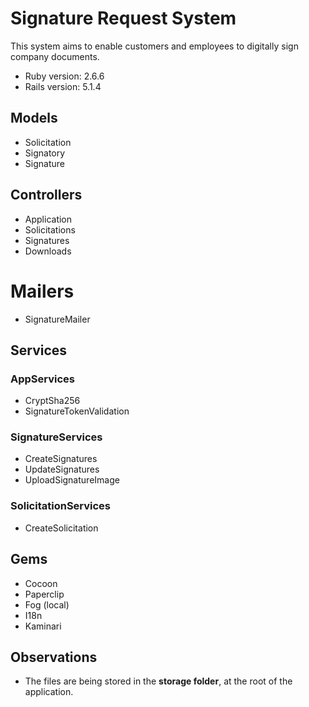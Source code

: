 # Signature Request System

This system aims to enable customers and employees to digitally sign company documents.

* Ruby version: 2.6.6
* Rails version: 5.1.4

## Models
* Solicitation
* Signatory
* Signature

## Controllers
* Application
* Solicitations
* Signatures
* Downloads

# Mailers
* SignatureMailer

## Services
### AppServices
  * CryptSha256
  * SignatureTokenValidation
### SignatureServices
  * CreateSignatures
  * UpdateSignatures
  * UploadSignatureImage
### SolicitationServices
  * CreateSolicitation

## Gems
* Cocoon
* Paperclip
* Fog (local)
* I18n
* Kaminari

## Observations
* The files are being stored in the **storage folder**, at the root of the application.
